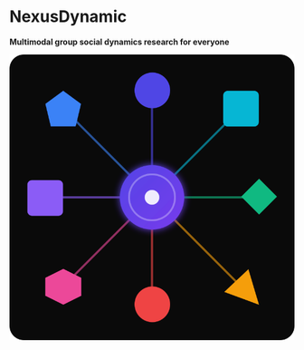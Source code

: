 # NexusDynamic

**Multimodal group social dynamics research for everyone**

![NexusDynamic](./nexusdynamic.svg)
